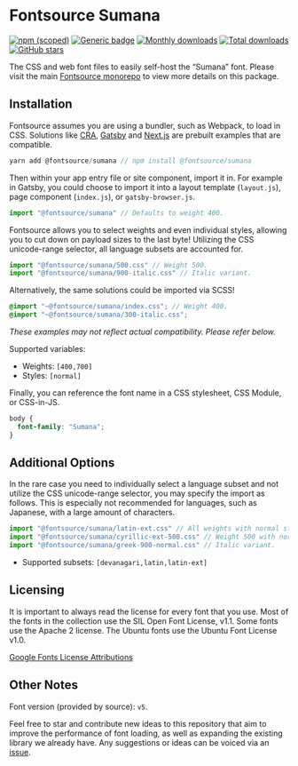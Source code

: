 # Fontsource Sumana

[![npm (scoped)](https://img.shields.io/npm/v/@fontsource/sumana?color=brightgreen)](https://www.npmjs.com/package/@fontsource/sumana) [![Generic badge](https://img.shields.io/badge/fontsource-passing-brightgreen)](https://github.com/fontsource/fontsource) [![Monthly downloads](https://badgen.net/npm/dm/@fontsource/sumana)](https://github.com/fontsource/fontsource) [![Total downloads](https://badgen.net/npm/dt/@fontsource/sumana)](https://github.com/fontsource/fontsource) [![GitHub stars](https://img.shields.io/github/stars/fontsource/fontsource.svg?style=social&label=Star)](https://github.com/fontsource/fontsource/stargazers)

The CSS and web font files to easily self-host the “Sumana” font. Please visit the main [Fontsource monorepo](https://github.com/fontsource/fontsource) to view more details on this package.

## Installation

Fontsource assumes you are using a bundler, such as Webpack, to load in CSS. Solutions like [CRA](https://create-react-app.dev/), [Gatsby](https://www.gatsbyjs.org/) and [Next.js](https://nextjs.org/) are prebuilt examples that are compatible.

```javascript
yarn add @fontsource/sumana // npm install @fontsource/sumana
```

Then within your app entry file or site component, import it in. For example in Gatsby, you could choose to import it into a layout template (`layout.js`), page component (`index.js`), or `gatsby-browser.js`.

```javascript
import "@fontsource/sumana" // Defaults to weight 400.
```

Fontsource allows you to select weights and even individual styles, allowing you to cut down on payload sizes to the last byte! Utilizing the CSS unicode-range selector, all language subsets are accounted for.

```javascript
import "@fontsource/sumana/500.css" // Weight 500.
import "@fontsource/sumana/900-italic.css" // Italic variant.
```

Alternatively, the same solutions could be imported via SCSS!

```scss
@import "~@fontsource/sumana/index.css"; // Weight 400.
@import "~@fontsource/sumana/300-italic.css";
```

_These examples may not reflect actual compatibility. Please refer below._

Supported variables:

- Weights: `[400,700]`
- Styles: `[normal]`

Finally, you can reference the font name in a CSS stylesheet, CSS Module, or CSS-in-JS.

```css
body {
  font-family: "Sumana";
}
```

## Additional Options

In the rare case you need to individually select a language subset and not utilize the CSS unicode-range selector, you may specify the import as follows. This is especially not recommended for languages, such as Japanese, with a large amount of characters.

```javascript
import "@fontsource/sumana/latin-ext.css" // All weights with normal style included.
import "@fontsource/sumana/cyrillic-ext-500.css" // Weight 500 with normal style.
import "@fontsource/sumana/greek-900-normal.css" // Italic variant.
```

- Supported subsets: `[devanagari,latin,latin-ext]`

## Licensing

It is important to always read the license for every font that you use.
Most of the fonts in the collection use the SIL Open Font License, v1.1. Some fonts use the Apache 2 license. The Ubuntu fonts use the Ubuntu Font License v1.0.

[Google Fonts License Attributions](https://fonts.google.com/attribution)

## Other Notes

Font version (provided by source): `v5`.

Feel free to star and contribute new ideas to this repository that aim to improve the performance of font loading, as well as expanding the existing library we already have. Any suggestions or ideas can be voiced via an [issue](https://github.com/fontsource/fontsource/issues).
